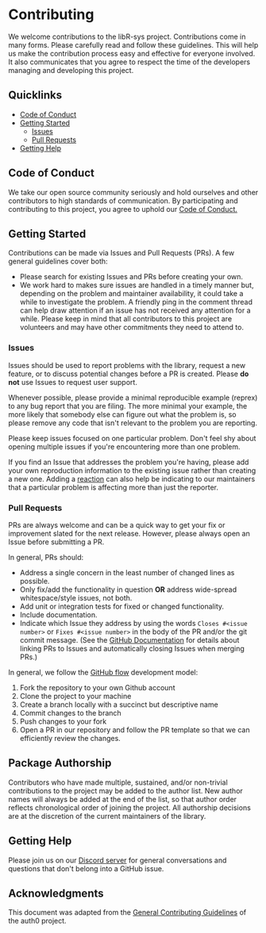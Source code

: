 # Contributing

We welcome contributions to the libR-sys project. Contributions come in many forms. Please carefully read and follow these guidelines. This will help us make the contribution process easy and effective for everyone involved. It also communicates that you agree to respect the time of the developers managing and developing this project.


## Quicklinks

* [Code of Conduct](#code-of-conduct)
* [Getting Started](#getting-started)
    * [Issues](#issues)
    * [Pull Requests](#pull-requests)
* [Getting Help](#getting-help)

## Code of Conduct

We take our open source community seriously and hold ourselves and other contributors to high standards of communication. By participating and contributing to this project, you agree to uphold our [Code of Conduct.](https://github.com/extendr/libR-sys/blob/master/CODE-OF-CONDUCT.md)

## Getting Started

Contributions can be made via Issues and Pull Requests (PRs). A few general guidelines cover both:

- Please search for existing Issues and PRs before creating your own.
- We work hard to makes sure issues are handled in a timely manner but, depending on the problem and maintainer availability, it could take a while to investigate the problem. A friendly ping in the comment thread can help draw attention if an issue has not received any attention for a while. Please keep in mind that all contributors to this project are volunteers and may have other commitments they need to attend to.

### Issues

Issues should be used to report problems with the library, request a new feature, or to discuss potential changes before a PR is created. Please **do not** use Issues to request user support.

Whenever possible, please provide a minimal reproducible example (reprex) to any bug report that you are filing. The more minimal your example, the more likely that somebody else can figure out what the problem is, so please remove any code that isn't relevant to the problem you are reporting.

Please keep issues focused on one particular problem. Don't feel shy about opening multiple issues if you're encountering more than one problem.

If you find an Issue that addresses the problem you're having, please add your own reproduction information to the existing issue rather than creating a new one. Adding a [reaction](https://github.blog/2016-03-10-add-reactions-to-pull-requests-issues-and-comments/) can also help be indicating to our maintainers that a particular problem is affecting more than just the reporter.

### Pull Requests

PRs are always welcome and can be a quick way to get your fix or improvement slated for the next release. However, please always open an Issue before submitting a PR.

In general, PRs should:

- Address a single concern in the least number of changed lines as possible.
- Only fix/add the functionality in question **OR** address wide-spread whitespace/style issues, not both.
- Add unit or integration tests for fixed or changed functionality.
- Include documentation.
- Indicate which Issue they address by using the words `Closes #<issue number>` or `Fixes #<issue number>` in the body of the PR and/or the git commit message. (See the [GitHub Documentation](https://docs.github.com/en/free-pro-team@latest/github/managing-your-work-on-github/linking-a-pull-request-to-an-issue#linking-a-pull-request-to-an-issue-using-a-keyword) for details about linking PRs to Issues and automatically closing Issues when merging PRs.)


In general, we follow the [GitHub flow](https://guides.github.com/introduction/flow/index.html) development model:

1. Fork the repository to your own Github account
2. Clone the project to your machine
3. Create a branch locally with a succinct but descriptive name
4. Commit changes to the branch
5. Push changes to your fork
6. Open a PR in our repository and follow the PR template so that we can efficiently review the changes.

## Package Authorship

Contributors who have made multiple, sustained, and/or non-trivial contributions to the project may be added to the author list. New author names will always be added at the end of the list, so that author order reflects chronological order of joining the project. All authorship decisions are at the discretion of the current maintainers of the library.

## Getting Help

Please join us on our [Discord server](https://discord.gg/7hmApuc) for general conversations and questions that don't belong into a GitHub issue.

## Acknowledgments

This document was adapted from the [General Contributing Guidelines](https://github.com/auth0/open-source-template/blob/master/GENERAL-CONTRIBUTING.md) of the auth0 project.
